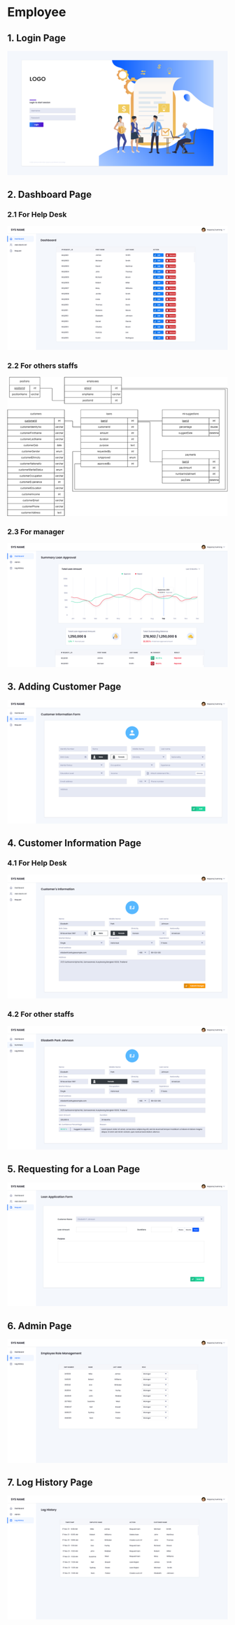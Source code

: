# Employee

## 1. Login Page

![Login Page for all employees](<../../../../.gitbook/assets/image (12) (1) (1) (1) (1).png>)

## 2. Dashboard Page

### 2.1 For Help Desk

![Dashboard Page for Help Desk](<../../../../.gitbook/assets/image (2).png>)

### 2.2 For others staffs

![Dashboard Page for other staffs](<../../../../.gitbook/assets/image (3).png>)

### 2.3 For manager

![Dashboard Page for manager](<../../../../.gitbook/assets/image (7) (1) (1).png>)

## 3. Adding Customer Page

![Adding Customer Page](<../../../../.gitbook/assets/image (14).png>)

## 4. Customer Information Page

### 4.1 For Help Desk

![Customer Information Page for Help Desk](<../../../../.gitbook/assets/image (4).png>)

### 4.2 For other staffs

![Customer Information Page for other staffs](<../../../../.gitbook/assets/image (5) (1).png>)

## 5. Requesting for a Loan Page

![Requesting for a Loan Page](<../../../../.gitbook/assets/image (9) (1) (1).png>)

## 6. Admin Page

![Admin Page](<../../../../.gitbook/assets/image (1) (1).png>)

## 7. Log History Page

![Log History Page](<../../../../.gitbook/assets/image (13) (1).png>)

